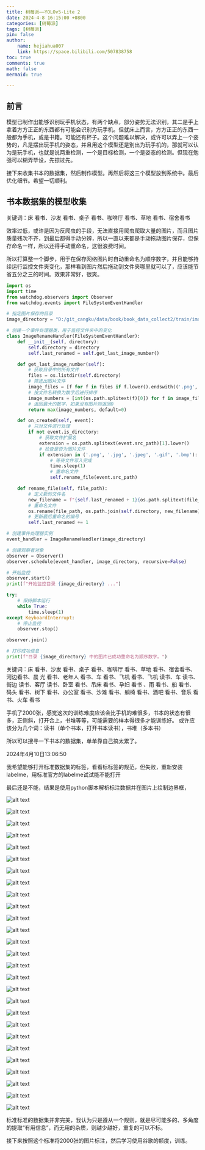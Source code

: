 ```yaml
---
title: 树莓派——YOLOv5-Lite 2
date: 2024-4-8 16:15:00 +0800
categories: [树莓派]
tags: [树莓派]
pin: false
author: 
    name: hejiahua007
    link: https://space.bilibili.com/507838758
toc: true
comments: true
math: false
mermaid: true

---
```


## 前言

模型已制作出能够识别玩手机状态，有两个缺点，部分姿势无法识别，其二是手上拿着方方正正的东西都有可能会识别为玩手机。但就床上而言，方方正正的东西一般都为手机，或是书籍。可能还有杯子。这个问题难以解决，或许可以弄上一个姿势的，凡是摆出玩手机的姿态，并且用这个模型还是别出为玩手机的，那就可以认为是玩手机，也就是说两重检测，一个是目标检测，一个是姿态的检测。但现在勉强可以糊弄毕设，先掠过先。

接下来收集书本的数据集，然后制作模型。再然后将这三个模型放到系统中。最后优化细节。希望一切顺利。

## 书本数据集的模型收集

关键词：床 看书、沙发 看书、桌子 看书、咖啡厅 看书、草地 看书、宿舍看书

效率过低，或许是因为反爬虫的手段，无法直接用爬虫爬取大量的图片，而且图片质量残次不齐，到最后都得手动分辨，所以一直以来都是手动拖动图片保存，但保存命名一样，所以还得手动重命名，这很浪费时间。

所以打算整一个脚步，用于在保存网络图片时自动重命名为顺序数字，并且能够持续运行监控文件夹变化，那样看到图片然后拖动到文件夹哪里就可以了，应该能节省五分之三的时间。效果非常好，很爽。

```py
import os
import time
from watchdog.observers import Observer
from watchdog.events import FileSystemEventHandler

# 指定图片保存的目录
image_directory = "D:/git_cangku/data/book/book_data_collect2/train/images"

# 创建一个事件处理器类，用于监控文件夹中的变化
class ImageRenameHandler(FileSystemEventHandler):
    def __init__(self, directory):
        self.directory = directory
        self.last_renamed = self.get_last_image_number()

    def get_last_image_number(self):
        # 获取目录中的所有文件
        files = os.listdir(self.directory)
        # 筛选出图片文件
        image_files = [f for f in files if f.lower().endswith(('.png', '.jpg', '.jpeg', '.gif', '.bmp'))]
        # 按文件名转换为数字后进行排序
        image_numbers = [int(os.path.splitext(f)[0]) for f in image_files if f.split('.')[0].isdigit()]
        # 返回最大的数字，如果没有图片则返回0
        return max(image_numbers, default=0)

    def on_created(self, event):
        # 只对文件进行处理
        if not event.is_directory:
            # 获取文件扩展名
            extension = os.path.splitext(event.src_path)[1].lower()
            # 检查是否为图片文件
            if extension in ('.png', '.jpg', '.jpeg', '.gif', '.bmp'):
                # 等待文件写入完成
                time.sleep(1)
                # 重命名文件
                self.rename_file(event.src_path)

    def rename_file(self, file_path):
        # 定义新的文件名
        new_filename = f"{self.last_renamed + 1}{os.path.splitext(file_path)[1]}"
        # 重命名文件
        os.rename(file_path, os.path.join(self.directory, new_filename))
        # 更新最后重命名的编号
        self.last_renamed += 1

# 创建事件处理器实例
event_handler = ImageRenameHandler(image_directory)

# 创建观察者对象
observer = Observer()
observer.schedule(event_handler, image_directory, recursive=False)

# 开始监控
observer.start()
print(f"开始监控目录 {image_directory} ...")

try:
    # 保持脚本运行
    while True:
        time.sleep(1)
except KeyboardInterrupt:
    # 停止监控
    observer.stop()

observer.join()

# 打印成功信息
print(f"目录 {image_directory} 中的图片已成功重命名为顺序数字。")

```

关键词：床 看书、沙发 看书、桌子 看书、咖啡厅 看书、草地 看书、宿舍看书、河边看书、晨 光 看书、老年人 看书、车 看书、飞机 看书、飞机 读书、车 读书、街边 读书、客厅 读书、卧室 看书、吊床 看书、孕妇 看书 、雨 看书、船 看书、码头 看书、树下 看书、办公室 看书、沙滩 看书、躺椅 看书、酒吧 看书、音乐 看书、火车 看书

手机了2000张，感觉这次的训练难度应该会比手机的难很多，书本的状态有很多，正侧斜，打开合上，书堆等等，可能需要的样本得很多才能训练好。
或许应该分为几个词：读书（单个书本，打开书本读书），书堆（多本书）

所以可以搜寻一下书本的数据集，单单靠自己搞太累了。

2024年4月10日13:06:50

我希望能够打开标准数据集的标签，看看标标签的规范，但失败，重新安装labelme，用标准官方的labelme试试能不能打开

最后还是不能，结果是使用python脚本解析标注数据并在图片上绘制边界框，

![alt text](/assets/blog_res/2024-4-8-raspberry_zhuangtaijiance3/image.png)

![alt text](/assets/blog_res/2024-4-8-raspberry_zhuangtaijiance3/image-1.png)

![alt text](/assets/blog_res/2024-4-8-raspberry_zhuangtaijiance3/image-2.png)

![alt text](/assets/blog_res/2024-4-8-raspberry_zhuangtaijiance3/image-3.png)

![alt text](/assets/blog_res/2024-4-8-raspberry_zhuangtaijiance3/image-4.png)

![alt text](/assets/blog_res/2024-4-8-raspberry_zhuangtaijiance3/image-5.png)

![alt text](/assets/blog_res/2024-4-8-raspberry_zhuangtaijiance3/image-6.png)

![alt text](/assets/blog_res/2024-4-8-raspberry_zhuangtaijiance3/image-7.png)

![alt text](/assets/blog_res/2024-4-8-raspberry_zhuangtaijiance3/image-8.png)

![alt text](/assets/blog_res/2024-4-8-raspberry_zhuangtaijiance3/image-9.png)

![alt text](/assets/blog_res/2024-4-8-raspberry_zhuangtaijiance3/image-10.png)

![alt text](/assets/blog_res/2024-4-8-raspberry_zhuangtaijiance3/image-11.png)

![alt text](/assets/blog_res/2024-4-8-raspberry_zhuangtaijiance3/image-12.png)

![alt text](/assets/blog_res/2024-4-8-raspberry_zhuangtaijiance3/image-13.png)

![alt text](/assets/blog_res/2024-4-8-raspberry_zhuangtaijiance3/image-14.png)

![alt text](/assets/blog_res/2024-4-8-raspberry_zhuangtaijiance3/image-15.png)

![alt text](/assets/blog_res/2024-4-8-raspberry_zhuangtaijiance3/image-16.png)

![alt text](/assets/blog_res/2024-4-8-raspberry_zhuangtaijiance3/image-17.png)

![alt text](/assets/blog_res/2024-4-8-raspberry_zhuangtaijiance3/image-18.png)

![alt text](/assets/blog_res/2024-4-8-raspberry_zhuangtaijiance3/image-19.png)

![alt text](/assets/blog_res/2024-4-8-raspberry_zhuangtaijiance3/image-20.png)

![alt text](/assets/blog_res/2024-4-8-raspberry_zhuangtaijiance3/image-21.png)

![alt text](/assets/blog_res/2024-4-8-raspberry_zhuangtaijiance3/image-22.png)

![alt text](/assets/blog_res/2024-4-8-raspberry_zhuangtaijiance3/image-23.png)

![alt text](/assets/blog_res/2024-4-8-raspberry_zhuangtaijiance3/image-24.png)

![alt text](/assets/blog_res/2024-4-8-raspberry_zhuangtaijiance3/image-25.png)

![alt text](/assets/blog_res/2024-4-8-raspberry_zhuangtaijiance3/image-26.png)

标准标准的数据集并非完美，我认为只是遵从一个规则，就是尽可能多的、多角度的提取“有用信息”，而无用的杂质，则越少越好，重复的可以不标。

接下来按照这个标准将2000张的图片标注，然后学习使用谷歌的额度，训练。





